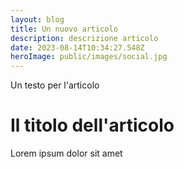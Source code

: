 ```yaml
---
layout: blog
title: Un nuovo articolo
description: descrizione articolo
date: 2023-08-14T10:34:27.548Z
heroImage: public/images/social.jpg
---
```

Un testo per l'articolo

# Il titolo dell'articolo

Lorem ipsum dolor sit amet